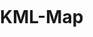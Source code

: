 # KML-Map<!DOCTYPE html>
<html>
  <head>
    <title>Client Map Viewer</title>
    <meta charset="utf-8" />
    <meta name="viewport" content="width=device-width, initial-scale=1.0">
    <style>
      html, body, #map {
        height: 100%;
        margin: 0;
        padding: 0;
      }
    </style>
    <script src="https://maps.googleapis.com/maps/api/js?key=AIzaSyDmJFBZ0IW0ZHEDOttCmhCWQiH0OJf4VSM"></script>
    <script>
      function initMap() {
        const map = new google.maps.Map(document.getElementById("map"), {
          center: { lat: 53.5, lng: -2 }, // UK center-ish
          zoom: 6,
        });

        const kmlUrl = "https://script.google.com/macros/s/AKfycbyBuNK0zq6xrVTSuZ79_zpIu7_poxSJHqf0EOz7IP3MIzlj3nsc5B8d1pr51xQHz8Vo/exec";

        const kmlLayer = new google.maps.KmlLayer({
          url: kmlUrl,
          map: map,
          preserveViewport: true
        });
      }
    </script>
  </head>
  <body onload="initMap()">
    <div id="map"></div>
  </body>
</html>
